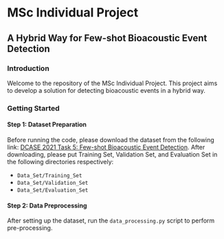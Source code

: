 # MSc Individual Project

## A Hybrid Way for Few-shot Bioacoustic Event Detection

### Introduction
Welcome to the repository of the MSc Individual Project. This project aims to develop a solution for detecting bioacoustic events in a hybrid way. 

### Getting Started

#### Step 1: Dataset Preparation
Before running the code, please download the dataset from the following link: [DCASE 2021 Task 5: Few-shot Bioacoustic Event Detection](https://dcase.community/challenge2021/task-few-shot-bioacoustic-event-detection). After downloading, please put Training Set, Validation Set, and Evaluation Set in the following directories respectively:

- `Data_Set/Training_Set`
- `Data_Set/Validation_Set`
- `Data_Set/Evaluation_Set`

#### Step 2: Data Preprocessing
After setting up the dataset, run the `data_processing.py` script to perform pre-processing.
